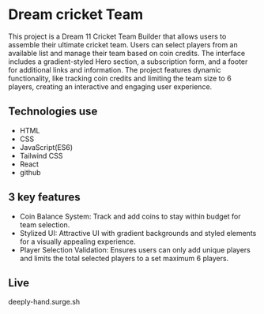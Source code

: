 
# Dream cricket Team 
This project is a Dream 11 Cricket Team Builder that allows users to assemble their ultimate cricket team. Users can select players from an available list and manage their team based on coin credits. The interface includes a gradient-styled Hero section, a subscription form, and a footer for additional links and information. The project features dynamic functionality, like tracking coin credits and limiting the team size to 6 players, creating an interactive and engaging user experience.



## Technologies use
- HTML  
- CSS  
- JavaScript(ES6)  
- Tailwind CSS   
- React  
- github  




## 3 key features 
- Coin Balance System: Track and add coins to stay within budget for team selection.
- Stylized UI: Attractive UI with gradient backgrounds and styled elements for a visually appealing experience.
- Player Selection Validation: Ensures users can only add unique players and limits the total selected players to a set maximum 6 players.

## Live
deeply-hand.surge.sh